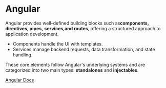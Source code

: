 # Angular

Angular provides well-defined building blocks such as**components, directives, pipes,**
**services,and routes**, offering a structured approach to application development.

- Components handle the UI with templates.
- Services manage backend requests, data transformation, and state handling.

These core elements follow Angular's underlying systems and are categorized into two main types:
**standalones** and **injectables**.

[Angular Docs](https://angular.dev/)

